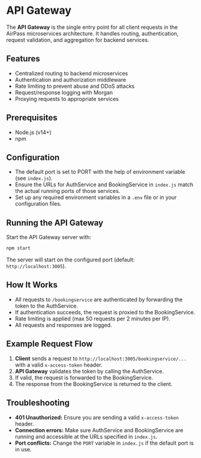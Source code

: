 
# API Gateway

The **API Gateway** is the single entry point for all client requests in the AirPass microservices architecture. It handles routing, authentication, request validation, and aggregation for backend services.

## Features

- Centralized routing to backend microservices
- Authentication and authorization middleware
- Rate limiting to prevent abuse and DDoS attacks
- Request/response logging with Morgan
- Proxying requests to appropriate services

## Prerequisites

- Node.js (v14+)
- npm


## Configuration

- The default port is set to PORT with the help of environment variable (see `index.js`).
- Ensure the URLs for AuthService and BookingService in `index.js` match the actual running ports of those services.
- Set up any required environment variables in a `.env` file or in your configuration files.

## Running the API Gateway

Start the API Gateway server with:

```sh
npm start
```

The server will start on the configured port (default: `http://localhost:3005`).

## How It Works

- All requests to `/bookingservice` are authenticated by forwarding the token to the AuthService.
- If authentication succeeds, the request is proxied to the BookingService.
- Rate limiting is applied (max 50 requests per 2 minutes per IP).
- All requests and responses are logged.

## Example Request Flow

1. **Client** sends a request to `http://localhost:3005/bookingservice/...` with a valid `x-access-token` header.
2. **API Gateway** validates the token by calling the AuthService.
3. If valid, the request is forwarded to the BookingService.
4. The response from the BookingService is returned to the client.

## Troubleshooting

- **401 Unauthorized:** Ensure you are sending a valid `x-access-token` header.
- **Connection errors:** Make sure AuthService and BookingService are running and accessible at the URLs specified in `index.js`.
- **Port conflicts:** Change the `PORT` variable in `index.js` if the default port is in use.
